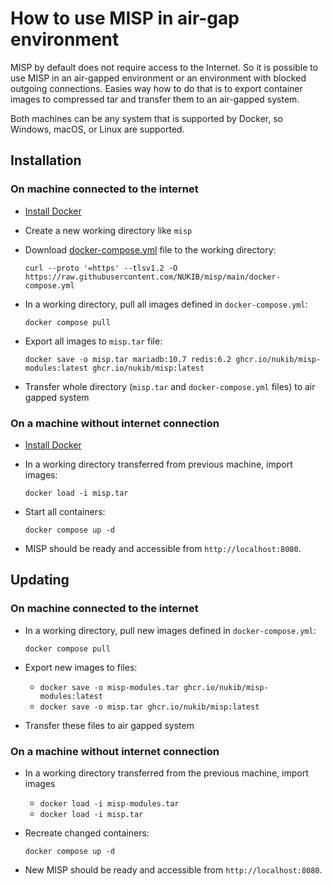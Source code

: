 # How to use MISP in air-gap environment

MISP by default does not require access to the Internet. So it is possible to use MISP in an air-gapped environment or
an environment with blocked outgoing connections. Easies way how to do that is to export container images to compressed tar
and transfer them to an air-gapped system.

Both machines can be any system that is supported by Docker, so Windows, macOS, or Linux are supported.

## Installation

### On machine connected to the internet

* [Install Docker](https://docs.docker.com/get-docker/)
* Create a new working directory like `misp`
* Download [docker-compose.yml](docker-compose.yml) file to the working directory:

  `curl --proto '=https' --tlsv1.2 -O https://raw.githubusercontent.com/NUKIB/misp/main/docker-compose.yml`

* In a working directory, pull all images defined in `docker-compose.yml`:

  `docker compose pull`

* Export all images to `misp.tar` file:
  
  `docker save -o misp.tar mariadb:10.7 redis:6.2 ghcr.io/nukib/misp-modules:latest ghcr.io/nukib/misp:latest`

* Transfer whole directory (`misp.tar` and `docker-compose.yml` files) to air gapped system

### On a machine without internet connection

* [Install Docker](https://docs.docker.com/get-docker/)
* In a working directory transferred from previous machine, import images:
    
  `docker load -i misp.tar`
* Start all containers:

  `docker compose up -d`
* MISP should be ready and accessible from `http://localhost:8080`.

## Updating

### On machine connected to the internet

* In a working directory, pull new images defined in `docker-compose.yml`:

  `docker compose pull`

* Export new images to files:
    * `docker save -o misp-modules.tar ghcr.io/nukib/misp-modules:latest`
    * `docker save -o misp.tar ghcr.io/nukib/misp:latest`
* Transfer these files to air gapped system

### On a machine without internet connection

* In a working directory transferred from the previous machine, import images
    * `docker load -i misp-modules.tar`
    * `docker load -i misp.tar`
* Recreate changed containers:

  `docker compose up -d`
* New MISP should be ready and accessible from `http://localhost:8080`.
